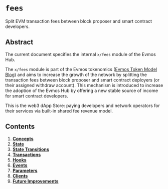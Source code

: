<!--
order: 0
title: "Fees Overview"
parent:
  title: "fees"
-->

# `fees`

Split EVM transaction fees between block proposer and smart contract developers.

## Abstract

The current document specifies the internal `x/fees` module of the Evmos Hub.

The `x/fees` module is part of the Evmos tokenomics ([Evmos Token Model Blog](https://evmos.blog/the-evmos-token-model-edc07014978b)) and aims to increase the growth of the network by splitting the transaction fees between block proposer and smart contract deployers (or their assigned withdraw account). This mechanism is introduced to increase the adoption of the Evmos Hub by offering a new stable source of income for smart contract developers.

This is the web3 dApp Store: paying developers and network operators for their services via built-in shared fee revenue model.

## Contents

1. **[Concepts](01_concepts.md)**
2. **[State](02_state.md)**
3. **[State Transitions](03_state_transitions.md)**
4. **[Transactions](04_transactions.md)**
5. **[Hooks](05_hooks.md)**
6. **[Events](06_events.md)**
7. **[Parameters](07_parameters.md)**
8. **[Clients](08_clients.md)**
9. **[Future Improvements](09_improvements.md)**
